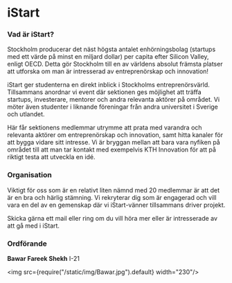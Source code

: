 # iStart

### Vad är iStart?

Stockholm producerar det näst högsta antalet enhörningsbolag (startups med ett värde på minst en miljard dollar) per capita efter Silicon Valley, enligt OECD. Detta gör Stockholm till en av världens absolut främsta platser att utforska om man är intresserad av entreprenörskap och innovation!

iStart ger studenterna en direkt inblick i Stockholms entreprenörsvärld. Tillsammans anordnar vi event där sektionen ges möjlighet att träffa startups, investerare, mentorer och andra relevanta aktörer på området. Vi möter även studenter i liknande föreningar från andra universitet i Sverige och utlandet.

Här får sektionens medlemmar utrymme att prata med varandra och relevanta aktörer om entreprenörskap och innovation, samt hitta kanaler för att bygga vidare sitt intresse. Vi är bryggan mellan att bara vara nyfiken på området till att man tar kontakt med exempelvis KTH Innovation för att på riktigt testa att utveckla en idé.

### Organisation

Viktigt för oss som är en relativt liten nämnd med 20 medlemmar är att det är en bra och härlig stämning. Vi rekryterar dig som är engagerad och vill vara en del av en gemenskap där vi iStart-vänner tillsammans driver projekt.

Skicka gärna ett mail eller ring om du vill höra mer eller är intresserade av att gå med i iStart.

### Ordförande

__Bawar Fareek Shekh__ I-21

<img src={require("/static/img/Bawar.jpg").default} width="230"/>
